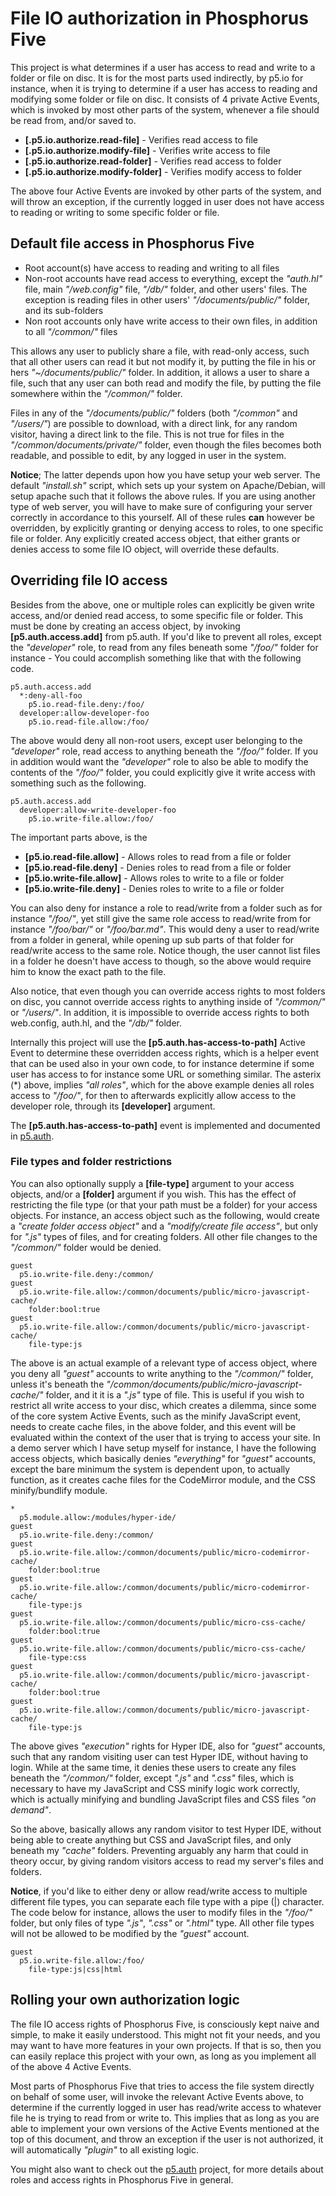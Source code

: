 File IO authorization in Phosphorus Five
===============

This project is what determines if a user has access to read and write to a folder or file
on disc. It is for the most parts used indirectly, by p5.io for instance, when it is trying to 
determine if a user has access to reading and modifying some folder or file on disc. It consists
of 4 private Active Events, which is invoked by most other parts of the system, whenever 
a file should be read from, and/or saved to.

* __[.p5.io.authorize.read-file]__ - Verifies read access to file
* __[.p5.io.authorize.modify-file]__ - Verifies write access to file
* __[.p5.io.authorize.read-folder]__ - Verifies read access to folder
* __[.p5.io.authorize.modify-folder]__ - Verifies modify access to folder

The above four Active Events are invoked by other parts of the system, and will throw
an exception, if the currently logged in user does not have access to reading or
writing to some specific folder or file.

## Default file access in Phosphorus Five

* Root account(s) have access to reading and writing to all files
* Non-root accounts have read access to everything, except the _"auth.hl"_ file, main _"/web.config"_ file, _"/db/"_ folder, and other users' files. The exception is reading files in other users' _"/documents/public/"_ folder, and its sub-folders
* Non root accounts only have write access to their own files, in addition to all _"/common/"_ files

This allows any user to publicly share a file, with read-only access, such that all other users can read it but not modify it,
by putting the file in his or hers _"~/documents/public/"_ folder. In addition, it allows a user to share a file, such that
any user can both read and modify the file, by putting the file somewhere within the _"/common/"_ folder.

Files in any of the _"/documents/public/"_ folders (both _"/common"_ and _"/users/"_) are possible to download, with a direct link, for any random
visitor, having a direct link to the file. This is not true for files in the _"/common/documents/private/"_ folder, even though
the files becomes both readable, and possible to edit, by any logged in user in the system.

**Notice**; The latter depends upon how you have setup your web server. The default _"install.sh"_ script, which sets up your system on Apache/Debian, 
will setup apache such that it follows the above rules. If you are using another type of web server, you will have to make sure of configuring your 
server correctly in accordance to this yourself. All of these rules **can** however be overridden, by explicitly granting or denying access to roles, 
to one specific file or folder. Any explicitly created access object, that either grants or denies access to some file IO object, will override
these defaults.

## Overriding file IO access

Besides from the above, one or multiple roles can explicitly be given write access, 
and/or denied read access, to some specific file or folder. This must be done by creating 
an access object, by invoking **[p5.auth.access.add]** from p5.auth. If you'd like to prevent 
all roles, except the _"developer"_ role, to read from any files beneath some _"/foo/"_ folder 
for instance - You could accomplish something like that with the following code.

```
p5.auth.access.add
  *:deny-all-foo
    p5.io.read-file.deny:/foo/
  developer:allow-developer-foo
    p5.io.read-file.allow:/foo/
```

The above would deny all non-root users, except user belonging to the _"developer"_ role, 
read access to anything beneath the _"/foo/"_ folder. If you in addition would want
the _"developer"_ role to also be able to modify the contents of the _"/foo/"_ folder,
you could explicitly give it write access with something such as the following.

```
p5.auth.access.add
  developer:allow-write-developer-foo
    p5.io.write-file.allow:/foo/
```

The important parts above, is the

* __[p5.io.read-file.allow]__ - Allows roles to read from a file or folder
* __[p5.io.read-file.deny]__ - Denies roles to read from a file or folder
* __[p5.io.write-file.allow]__ - Allows roles to write to a file or folder
* __[p5.io.write-file.deny]__ - Denies roles to write to a file or folder

You can also deny for instance a role to read/write from a folder such as for instance _"/foo/"_,
yet still give the same role access to read/write from for instance _"/foo/bar/"_ or _"/foo/bar.md"_.
This would deny a user to read/write from a folder in general, while opening up sub parts
of that folder for read/write access to the same role. Notice though, the user cannot
list files in a folder he doesn't have access to though, so the above would require him
to know the exact path to the file.

Also notice, that even though you can override access rights to most folders on
disc, you cannot override access rights to anything inside of _"/common/"_ or _"/users/"_.
In addition, it is impossible to override access rights to both web.config, auth.hl,
and the _"/db/"_ folder.

Internally this project will use the **[p5.auth.has-access-to-path]** Active Event
to determine these overridden access rights, which is a helper event that can be used
also in your own code, to for instance determine if some user has access to for instance
some URL or something similar. The asterix (*) above, implies _"all roles"_, which
for the above example denies all roles access to _"/foo/"_, for then to afterwards
explicitly allow access to the developer role, through its **[developer]** argument.

The **[p5.auth.has-access-to-path]** event is implemented and documented in [p5.auth](/plugins/extras/p5.auth).

### File types and folder restrictions

You can also optionally supply a **[file-type]** argument to your access objects, and/or a **[folder]** argument if you wish.
This has the effect of restricting the file type (or that your path must be a folder) for your access objects. For instance,
an access object such as the following, would create a _"create folder access object"_ and a _"modify/create file access"_, 
but only for _".js"_ types of files, and for creating folders. All other file changes to the _"/common/"_ folder would be denied.

```
guest
  p5.io.write-file.deny:/common/
guest
  p5.io.write-file.allow:/common/documents/public/micro-javascript-cache/
    folder:bool:true
guest
  p5.io.write-file.allow:/common/documents/public/micro-javascript-cache/
    file-type:js
```

The above is an actual example of a relevant type of access object, where you deny all _"guest"_ accounts to write
anything to the _"/common/"_ folder, unless it's beneath the _"/common/documents/public/micro-javascript-cache/"_ folder,
and it it is a _".js"_ type of file. This is useful if you wish to restrict all write access to your disc, which creates a dilemma,
since some of the core system Active Events, such as the minify JavaScript event, needs to create cache files, in the above folder,
and this event will be evaluated within the context of the user that is trying to access your site. In a demo server which I have setup
myself for instance, I have the following access objects, which basically denies _"everything"_ for _"guest"_ accounts, except
the bare minimum the system is dependent upon, to actually function, as it creates cache files for the CodeMirror module,
and the CSS minify/bundlify module.

```
*
  p5.module.allow:/modules/hyper-ide/
guest
  p5.io.write-file.deny:/common/
guest
  p5.io.write-file.allow:/common/documents/public/micro-codemirror-cache/
    folder:bool:true
guest
  p5.io.write-file.allow:/common/documents/public/micro-codemirror-cache/
    file-type:js
guest
  p5.io.write-file.allow:/common/documents/public/micro-css-cache/
    folder:bool:true
guest
  p5.io.write-file.allow:/common/documents/public/micro-css-cache/
    file-type:css
guest
  p5.io.write-file.allow:/common/documents/public/micro-javascript-cache/
    folder:bool:true
guest
  p5.io.write-file.allow:/common/documents/public/micro-javascript-cache/
    file-type:js
```

The above gives _"execution"_ rights for Hyper IDE, also for _"guest"_ accounts, such that any random visiting user
can test Hyper IDE, without having to login. While at the same time, it denies these users to create any files
beneath the _"/common/"_ folder, except _".js"_ and _".css"_ files, which is necessary to have my JavaScript and
CSS minify logic work correctly, which is actually minifying and bundling JavaScript files and CSS files _"on demand"_.

So the above, basically allows any random visitor to test Hyper IDE, without being able to create anything but CSS 
and JavaScript files, and only beneath my _"cache"_ folders. Preventing arguably any harm that could in theory occur,
by giving random visitors access to read my server's files and folders.

**Notice**, if you'd like to either deny or allow read/write access to multiple different file types, you can separate each file type with
a pipe (|) character. The code below for instance, allows the user to modify files in the _"/foo/"_ folder, but only files of
type _".js"_, _".css"_ or _".html"_ type. All other file types will not be allowed to be modified by the _"guest"_ account.

```
guest
  p5.io.write-file.allow:/foo/
    file-type:js|css|html
```

## Rolling your own authorization logic

The file IO access rights of Phosphorus Five, is consciously kept naive and
simple, to make it easily understood. This might not fit your needs, and you may
want to have more features in your own projects. If that is so, then you can easily
replace this project with your own, as long as you implement all of the above 4 Active
Events.

Most parts of Phosphorus Five that tries to access the file system directly on behalf of some user,
will invoke the relevant Active Events above, to determine if the currently logged in user
has read/write access to whatever file he is trying to read from or write to. This
implies that as long as you are able to implement your own versions of the Active Events
mentioned at the top of this document, and throw an exception if the user is not
authorized, it will automatically _"plugin"_ to all existing logic.

You might also want to check out the [p5.auth](/plugins/extras/p5.auth) project,
for more details about roles and access rights in Phosphorus Five in general.
